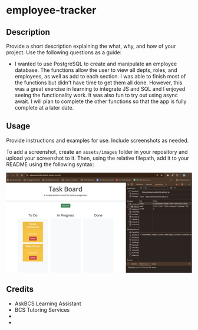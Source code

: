 # employee-tracker

## Description

Provide a short description explaining the what, why, and how of your project. Use the following questions as a guide:

- I wanted to use PostgreSQL to create and manipulate an employee database. The functions allow the user to view all depts, roles, and employees, as well as add to each section. I was able to finish most of the functions but didn't have time to get them all done. However, this was a great exercise in learning to integrate JS and SQL and I enjoyed seeing the functionality work. It was also fun to try out using async await. I will plan to complete the other functions so that the app is fully complete at a later date.  

## Usage

Provide instructions and examples for use. Include screenshots as needed.

To add a screenshot, create an `assets/images` folder in your repository and upload your screenshot to it. Then, using the relative filepath, add it to your README using the following syntax:

![image of deployed site](https://github.com/adammathis05/task-board/blob/main/assets/Task%20Board%20Screenshot.png)


## Credits
- AskBCS Learning Assistant
- BCS Tutoring Services
- 
- 
